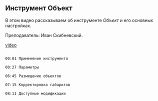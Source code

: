 ## Инструмент Объект

В этом видео рассказываем об инструменте *Объект* и его основных настройках.

Преподаватель: Иван Скибневский. 

[video](https://player.softculture.cc/embed/online/ARC/ARC_59.21.12_L7-6_Object_Tool)

```chapters

00:01 Применение инструмента

00:27 Параметры

06:45 Размещение объектов

07:15 Корректировка габаритов 

08:11 Доступные модификации

```